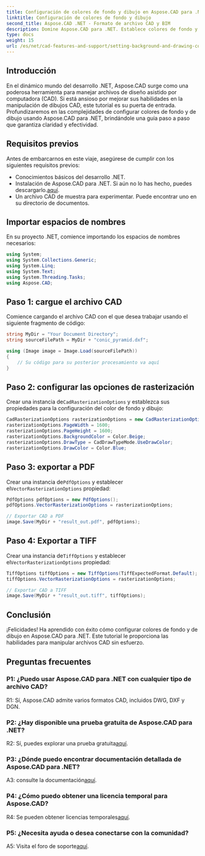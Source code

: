 ```yaml
---
title: Configuración de colores de fondo y dibujo en Aspose.CAD para .NET
linktitle: Configuración de colores de fondo y dibujo
second_title: Aspose.CAD .NET - Formato de archivo CAD y BIM
description: Domine Aspose.CAD para .NET. Establece colores de fondo y de dibujo sin esfuerzo. Sigue nuestra guía paso a paso.
type: docs
weight: 15
url: /es/net/cad-features-and-support/setting-background-and-drawing-colors/
---
```

## Introducción

En el dinámico mundo del desarrollo .NET, Aspose.CAD surge como una poderosa herramienta para manejar archivos de diseño asistido por computadora (CAD). Si está ansioso por mejorar sus habilidades en la manipulación de dibujos CAD, este tutorial es su puerta de entrada. Profundizaremos en las complejidades de configurar colores de fondo y de dibujo usando Aspose.CAD para .NET, brindándole una guía paso a paso que garantiza claridad y efectividad.

## Requisitos previos

Antes de embarcarnos en este viaje, asegúrese de cumplir con los siguientes requisitos previos:

- Conocimientos básicos del desarrollo .NET.
-  Instalación de Aspose.CAD para .NET. Si aún no lo has hecho, puedes descargarlo.[aquí](https://releases.aspose.com/cad/net/).
- Un archivo CAD de muestra para experimentar. Puede encontrar uno en su directorio de documentos.

## Importar espacios de nombres

En su proyecto .NET, comience importando los espacios de nombres necesarios:

```csharp
using System;
using System.Collections.Generic;
using System.Linq;
using System.Text;
using System.Threading.Tasks;
using Aspose.CAD;
```

## Paso 1: cargue el archivo CAD

Comience cargando el archivo CAD con el que desea trabajar usando el siguiente fragmento de código:

```csharp
string MyDir = "Your Document Directory";
string sourceFilePath = MyDir + "conic_pyramid.dxf";

using (Image image = Image.Load(sourceFilePath))
{
    // Su código para su posterior procesamiento va aquí
}
```

## Paso 2: configurar las opciones de rasterización

 Crear una instancia de`CadRasterizationOptions` y establezca sus propiedades para la configuración del color de fondo y dibujo:

```csharp
CadRasterizationOptions rasterizationOptions = new CadRasterizationOptions();
rasterizationOptions.PageWidth = 1600;
rasterizationOptions.PageHeight = 1600;
rasterizationOptions.BackgroundColor = Color.Beige;
rasterizationOptions.DrawType = CadDrawTypeMode.UseDrawColor;
rasterizationOptions.DrawColor = Color.Blue;
```

## Paso 3: exportar a PDF

 Crear una instancia de`PdfOptions` y establecer el`VectorRasterizationOptions` propiedad:

```csharp
PdfOptions pdfOptions = new PdfOptions();
pdfOptions.VectorRasterizationOptions = rasterizationOptions;

// Exportar CAD a PDF
image.Save(MyDir + "result_out.pdf", pdfOptions);
```

## Paso 4: Exportar a TIFF

 Crear una instancia de`TiffOptions` y establecer el`VectorRasterizationOptions` propiedad:

```csharp
TiffOptions tiffOptions = new TiffOptions(TiffExpectedFormat.Default);
tiffOptions.VectorRasterizationOptions = rasterizationOptions;

// Exportar CAD a TIFF
image.Save(MyDir + "result_out.tiff", tiffOptions);
```

## Conclusión

¡Felicidades! Ha aprendido con éxito cómo configurar colores de fondo y de dibujo en Aspose.CAD para .NET. Este tutorial le proporciona las habilidades para manipular archivos CAD sin esfuerzo.

## Preguntas frecuentes

### P1: ¿Puedo usar Aspose.CAD para .NET con cualquier tipo de archivo CAD?

R1: Sí, Aspose.CAD admite varios formatos CAD, incluidos DWG, DXF y DGN.

### P2: ¿Hay disponible una prueba gratuita de Aspose.CAD para .NET?

 R2: Sí, puedes explorar una prueba gratuita[aquí](https://releases.aspose.com/).

### P3: ¿Dónde puedo encontrar documentación detallada de Aspose.CAD para .NET?

 A3: consulte la documentación[aquí](https://reference.aspose.com/cad/net/).

### P4: ¿Cómo puedo obtener una licencia temporal para Aspose.CAD?

 R4: Se pueden obtener licencias temporales[aquí](https://purchase.aspose.com/temporary-license/).

### P5: ¿Necesita ayuda o desea conectarse con la comunidad?

 A5: Visita el foro de soporte[aquí](https://forum.aspose.com/c/cad/19).
